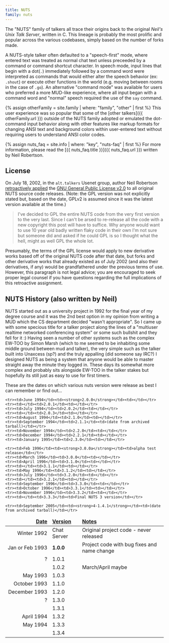 ```yaml
---
title: NUTS
family: nuts
---
```


The "NUTS" family of talkers all trace their origins back to the original _Neil's
Unix Talk Server_, written in C.  This lineage is probably the most prolific and
popular across the various codebases, simply based on the number of forks made.

A NUTS-style talker often defaulted to a "speech-first" mode, where entered text
was treated as normal chat text unless preceeded by a command or command shortcut
character. In speech mode, input lines that begin with a dot(`.`) immediately
followed by a command word were interpreted as commands that would either alter
the speech behavior (ex: `.shout`) or execute other functions in the world (e.g.
moving between rooms in the case of `.go`). An alternative "command mode" was
available for users who preferred a more MUD-like experience, where all input
began with a command word and "normal" speech required the use of the `say` command.

{% assign otherFamily = site.family | where: "family", "other" | first %}
This user experience was so popular that some of the [other talkers]({{ otherFamily.url }})
outside of the NUTS family adopted or emulated the dot-command input behavior along
with other features like markup formats for changing ANSI text and background colors
within user-entered text without requiring users to understand ANSI color codes.

{% assign nuts_faq = site.info | where: "key", "nuts-faq" | first %}
For more information, please read the [{{ nuts_faq.title }}]({{ nuts_faq.url }})
written by Neil Robertson.

## License

On July 18, 2002, in the `alt.talkers` Usenet group, author Neil Robertson
[retroactively applied][nuts-gpl] the [GNU General Public License v2.0][gplv2]
to all original NUTS source code releases.  (Note: the GPL version was not explicitly
stated but, based on the date, GPLv2 is assumed since it was the latest version
available at the time.)

> I've decided to GPL the entire NUTS code from the very first version to the very last.
> Since I can't be arsed to re-release all the code with a new copyright this post will
> have to suffice. Why anyone would want to use 10 year old badly written flaky code in
> their own I'm not sure but someone did and asked if he could GPL is so I thought what
> the hell, might as well GPL the whole lot.

Presumably, the terms of the GPL license would apply to new derivative works based off
of the original NUTS code after that date, but forks and other derivative works that
already existed as of July 2002 (and also their derivatives, if any) would be
grandfathered under the previous terms of use.  However, this paragraph is not
legal advice; you are encouraged to seek proper legal counsel if you have questions
regarding the full implications of this retroactive assignment.

[nuts-gpl]: https://groups.google.com/forum/#!msg/alt.talkers/1XcZfT_xYwY/i4kc20Rw6C4J
[gplv2]: https://www.gnu.org/licenses/old-licenses/gpl-2.0.en.html

## NUTS History (also written by Neil)

NUTS started out as a university project in 1992 for the final year of my
degree course and it was the 2nd best option in my opinion from writing a MUD
which the CS department decided "wasn't appropriate". So I came up with
some specious title for a talker project along the lines of a "multiuser
realtime networked conferencing system" or some such bullshit and they
fell for it :) Having seen a number of other systems such as the complex
EW-TOO by Simon Marsh (which to me seemed to be inhabiting some middle ground 
between mud and talker), the very simple such as the talker built into Unaxcess
(sp?) and the truly appalling (did someone say IRC?) I designed NUTS as being 
a system that anyone would be able to master straight away the minute they 
logged in. These days its somewhat more complex and probably sits alongside 
EW-TOO in the talker stakes but hopefully its still just as easy to use for 
first timers.

These are the dates on which various nuts version were release as best I can
remember or find out...

<style type="text/css">
  #versionlist tr td:first-child { text-align: right; white-space: nowrap; }
  #versionlist thead { font-weight: bold; text-decoration: underline; }
</style>
<table id="versionlist">
  <thead><tr><td>Date</td><td>Version</td><td>Notes</td></tr></thead>
  <tbody>
    <tr><td>Winter 1992</td><td>Chat Server</td><td>Original project code - never released</td></tr>
    <tr><td>Jan or Feb 1993</td><td><strong>1.0.0</strong></td><td>Project code with bug fixes and name change</td></tr>
    <tr><td>?</td><td>1.0.1</td><td></td></tr>
    <tr><td></td><td>1.0.2</td><td>March/April maybe</td></tr>
    <tr><td>May 1993</td><td>1.0.3</td><td></td></tr>
    <tr><td>October 1993</td><td>1.1.0</td><td></td></tr>
    <tr><td>December 1993</td><td>1.2.0</td><td></td></tr>
    <tr><td>?</td><td>1.3.0</td><td></td></tr>
    <tr><td></td><td>1.3.1</td><td></td></tr>
    <tr><td>April 1994</td><td>1.3.2</td><td></td></tr>
    <tr><td>May 1994</td><td>1.3.3</td><td></td></tr>
    <tr><td></td><td>1.3.4</td><td></td></tr>

    <tr><td>June 1994</td><td><strong>2.0.0</strong></td><td></td></tr>
    <tr><td></td><td>2.0.1</td><td></td></tr>
    <tr><td>July 1994</td><td>2.0.2</td><td></td></tr>
    <tr><td></td><td>2.0.3</td><td></td></tr>
    <tr><td>August 1994</td><td>2.1.0</td><td></td></tr>
    <tr><td>September 1994</td><td>2.1.1</td><td>(date from archived tarball)</td></tr>
    <tr><td>November 1994</td><td>2.2.0</td><td></td></tr>
    <tr><td>December 1994</td><td>2.2.1</td><td></td></tr>
    <tr><td>January 1995</td><td>2.3.0</td><td></td></tr>

    <tr><td>Feb 1996</td><td><strong>3.0.0a</strong></td><td>alpha test release</td></tr>
    <tr><td>March 1996</td><td>3.0.0</td><td></td></tr>
    <tr><td>April 1996</td><td>3.1.0</td><td></td></tr>
    <tr><td></td><td>3.1.1</td><td></td></tr>
    <tr><td>May 1996</td><td>3.1.2</td><td></td></tr>
    <tr><td>July 1996</td><td>3.2.0</td><td></td></tr>
    <tr><td></td><td>3.2.1</td><td></td></tr>
    <tr><td>September 1996</td><td>3.3.0</td><td></td></tr>
    <tr><td>October 1996</td><td>3.3.1</td><td></td></tr>
    <tr><td>November 1996</td><td>3.3.2</td><td></td></tr>
    <tr><td></td><td>3.3.3</td><td>Final NUTS 3 version</td></tr>

    <tr><td>September 2005</td><td><strong>4-1.4.1</strong></td><td>(date from archived tarball)</td></tr>
  </tbody>
</table>
